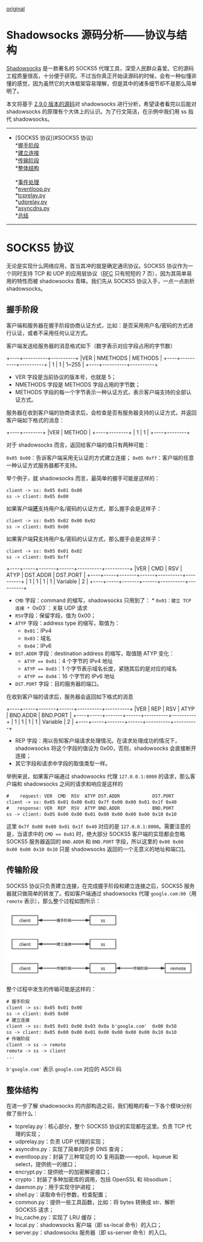 [original](https://loggerhead.me/posts/shadowsocks-yuan-ma-fen-xi-xie-yi-yu-jie-gou.html)
# Shadowsocks 源码分析——协议与结构

[Shadowsocks](https://github.com/shadowsocks/shadowsocks/tree/master) 是一款著名的 SOCKS5 代理工具，深受人民群众喜爱。它的源码工程质量很高，十分便于研究。不过当你真正开始读源码的时候，会有一种似懂非懂的感觉，因为虽然它的大体框架容易理解，但是其中的诸多细节却不是那么简单明了。

本文将基于 [2.9.0 版本的源码](https://github.com/loggerhead/shadowsocks/tree/8e8ee5d490ce319b8db9b61001dac51a7da4be63)对 shadowsocks 进行分析，希望读者看完以后能对 shadowsocks 的原理有个大体上的认识。为了行文简洁，在示例中我们用 ss 指代 shadowsocks。

---

* [SOCKS5 协议](#SOCKS5 协议)<br>
  *[握手阶段](#握手阶段)<br>
  *[建立连接](#建立连接)<br>
  *[传输阶段](#传输阶段)<br>
*[整体结构](#整体结构)<br><br>
*[事件处理](#事件处理)<br>
  *[eventloop.py](#eventloop.py)<br>
  *[tcprelay.py](#tcprelay.py)<br>
  *[udprelay.py](#udprelay.py)<br>
  *[asyncdns.py](#asyncdns.py)<br>
*[总结](#总结)
---

# SOCKS5 协议
无论是实现什么网络应用，首当其冲的就是确定通讯协议。SOCKS5 协议作为一个同时支持 TCP 和 UDP 的应用层协议（[RFC](https://www.ietf.org/rfc/rfc1928.txt) 只有短短的 7 页），因为其简单易用的特性而被 shadowsocks 青睐。我们先从 SOCKS5 协议入手，一点一点剖析 shadowsocks。

## 握手阶段
客户端和服务器在握手阶段协商认证方式，比如：是否采用用户名/密码的方式进行认证，或者不采用任何认证方式。

客户端发送给服务器的消息格式如下（数字表示对应字段占用的字节数）

+----+----------+----------+
|VER | NMETHODS | METHODS  |
+----+----------+----------+
| 1  |    1     |  1~255   |
+----+----------+----------+


* VER 字段是当前协议的版本号，也就是 5；<br>
* NMETHODS 字段是 METHODS 字段占用的字节数；<br>
* METHODS 字段的每一个字节表示一种认证方式，表示客户端支持的全部认证方式。<br>

服务器在收到客户端的协商请求后，会检查是否有服务器支持的认证方式，并返回客户端如下格式的消息：


+----+--------+
|VER | METHOD |
+----+--------+
| 1  |   1    |
+----+--------+


对于 shadowsocks 而言，返回给客户端的值只有两种可能：

`0x05 0x00`：告诉客户端采用无认证的方式建立连接；
`0x05 0xff`：客户端的任意一种认证方式服务器都不支持。


举个例子，就 shadowsocks 而言，最简单的握手可能是这样的：

```
client -> ss: 0x05 0x01 0x00
ss -> client: 0x05 0x00
```

如果客户端**还**支持用户名/密码的认证方式，那么握手会是这样子：

```
client -> ss: 0x05 0x02 0x00 0x02
ss -> client: 0x05 0x00
```
如果客户端**只**支持用户名/密码的认证方式，那么握手会是这样子：

```
client -> ss: 0x05 0x01 0x02
ss -> client: 0x05 0xff
```
+----+-----+-------+------+----------+----------+
|VER | CMD |  RSV  | ATYP | DST.ADDR | DST.PORT |
+----+-----+-------+------+----------+----------+
| 1  |  1  |   1   |  1   | Variable |    2     |
+----+-----+-------+------+----------+----------+

* `CMD` 字段：command 的缩写，shadowsocks 只用到了：
		* `0x01：建立 TCP 连接
		* `0x03`：关联 UDP 请求
* `RSV`字段：保留字段，值为 0x00；
* `ATYP` 字段：address type 的缩写，取值为：
	* `0x01`：IPv4
	* `0x03`：域名
	* `0x04`：IPv6
* `DST.ADDR` 字段：destination address 的缩写，取值随 ATYP 变化：
	* `ATYP == 0x01`：4 个字节的 IPv4 地址
	* `ATYP == 0x03`：1 个字节表示域名长度，紧随其后的是对应的域名
	* `ATYP == 0x04`：16 个字节的 IPv6 地址
* `DST.PORT` 字段：目的服务器的端口。

在收到客户端的请求后，服务器会返回如下格式的消息


+----+-----+-------+------+----------+----------+
|VER | REP |  RSV  | ATYP | BND.ADDR | BND.PORT |
+----+-----+-------+------+----------+----------+
| 1  |  1  |   1   |  1   | Variable |    2     |
+----+-----+-------+------+----------+----------+

* REP 字段：用以告知客户端请求处理情况。在请求处理成功的情况下，shadowsocks 将这个字段的值设为 0x00，否则，shadowsocks 会直接断开连接；<br>
* 其它字段和请求中字段的取值类型一样。<br>

举例来说，如果客户端通过 shadowsocks 代理 `127.0.0.1:8000` 的请求，那么客户端和 shadowsocks 之间的请求和响应是这样的


```
#    request: VER  CMD  RSV  ATYP DST.ADDR            DST.PORT
client -> ss: 0x05 0x01 0x00 0x01 0x7f 0x00 0x00 0x01 0x1f 0x40
#   response: VER  REP  RSV  ATYP BND.ADDR            BND.PORT
ss -> client: 0x05 0x00 0x00 0x01 0x00 0x00 0x00 0x00 0x10 0x10
```

这里 `0x7f 0x00 0x00 0x01 0x1f 0x40` 对应的是 `127.0.0.1:8000`。需要注意的是，当请求中的 `CMD == 0x01` 时，绝大部分 SOCKS5 客户端的实现都会忽略 SOCKS5 服务器返回的 `BND.ADDR` 和 `BND.PORT` 字段，所以这里的 `0x00 0x00 0x00 0x00 0x10 0x10` 只是 shadowsocks 返回的一个无意义的地址和端口[1](https://loggerhead.me/posts/shadowsocks-yuan-ma-fen-xi-xie-yi-yu-jie-gou.html#fn:bnd.addr)。


## 传输阶段

SOCKS5 协议只负责建立连接，在完成握手阶段和建立连接之后，SOCKS5 服务器就只做简单的转发了。假如客户端通过 shadowsocks 代理 `google.com:80`（用 `remote` 表示），那么整个过程如图所示：




![socks5-example.svg](./socks5-example.svg)



整个过程中发生的传输可能是这样的：

```
# 握手阶段
client -> ss: 0x05 0x01 0x00
ss -> client: 0x05 0x00
# 建立连接
client -> ss: 0x05 0x01 0x00 0x03 0x0a b'google.com'  0x00 0x50
ss -> client: 0x05 0x00 0x00 0x01 0x00 0x00 0x00 0x00 0x10 0x10
# 传输阶段
client -> ss -> remote
remote -> ss -> client
...
```

`b'google.com'` 表示 `google.com` 对应的 ASCII 码

## 整体结构

在进一步了解 shadowsocks 的内部构造之前，我们粗略的看一下各个模块分别做了些什么：


* tcprelay.py：核心部分，整个 SOCKS5 协议的实现都在这里。负责 TCP 代理的实现；
* udprelay.py：负责 UDP 代理的实现；
* asyncdns.py：实现了简单的异步 DNS 查询；
* eventloop.py：封装了三种常见的 IO 复用函数——epoll、kqueue 和 select，提供统一的接口；
* encrypt.py：提供统一的加密解密接口；
* crypto：封装了多种加密库的调用，包括 OpenSSL 和 libsodium；
* daemon.py：用于实现守护进程；
* shell.py：读取命令行参数，检查配置；
* common.py：提供一些工具函数，比如：将 bytes 转换成 str、解析 SOCKS5 请求；
* lru_cache.py：实现了 LRU 缓存；
* local.py：shadowsocks 客户端（即 ss-local 命令）的入口；
* server.py：shadowsocks 服务器（即 ss-server 命令）的入口。

























































